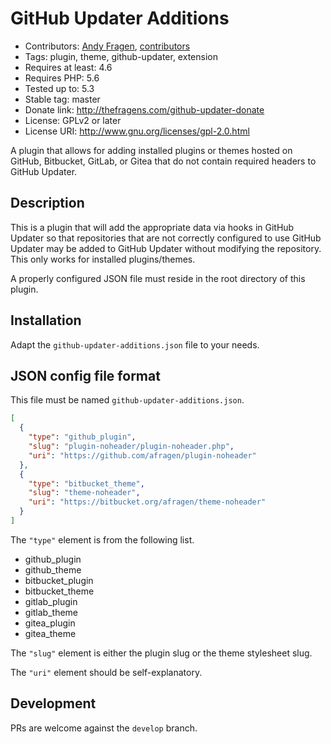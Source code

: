 # GitHub Updater Additions
* Contributors: [Andy Fragen](https://github.com/afragen), [contributors](https://github.com/afragen/github-updater-additions/graphs/contributors)
* Tags: plugin, theme, github-updater, extension
* Requires at least: 4.6
* Requires PHP: 5.6
* Tested up to: 5.3
* Stable tag: master
* Donate link: http://thefragens.com/github-updater-donate
* License: GPLv2 or later
* License URI: http://www.gnu.org/licenses/gpl-2.0.html

A plugin that allows for adding installed plugins or themes hosted on GitHub, Bitbucket, GitLab, or Gitea that do not contain required headers to GitHub Updater.

## Description

This is a plugin that will add the appropriate data via hooks in GitHub Updater so that repositories that are not correctly configured to use GitHub Updater may be added to GitHub Updater without modifying the repository. This only works for installed plugins/themes.

A properly configured JSON file must reside in the root directory of this plugin.

## Installation

Adapt the `github-updater-additions.json` file to your needs.

## JSON config file format

This file must be named `github-updater-additions.json`.

```json
[
  {
    "type": "github_plugin",
    "slug": "plugin-noheader/plugin-noheader.php",
    "uri": "https://github.com/afragen/plugin-noheader"
  },
  {
    "type": "bitbucket_theme",
    "slug": "theme-noheader",
    "uri": "https://bitbucket.org/afragen/theme-noheader"
  }
]
```

The `"type"` element is from the following list.

* github_plugin
* github_theme
* bitbucket_plugin
* bitbucket_theme
* gitlab_plugin
* gitlab_theme
* gitea_plugin
* gitea_theme

The `"slug"` element is either the plugin slug or the theme stylesheet slug.

The `"uri"` element should be self-explanatory.

## Development

PRs are welcome against the `develop` branch.
